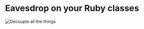 # Eavesdrop on your Ruby classes

![Decouple all the things](https://raw.github.com/arnebrasseur/eavesdrop/master/all_the_things.jpg)


